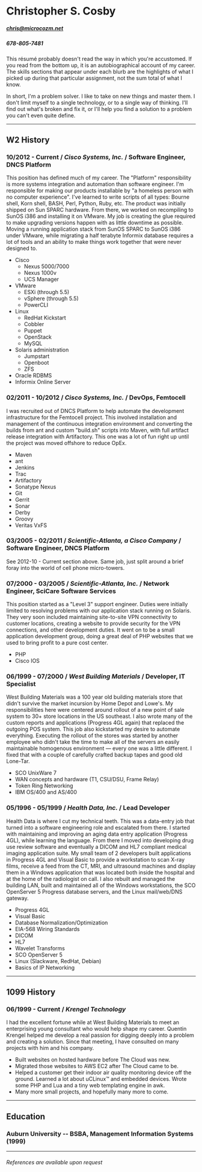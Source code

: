 # Christopher S. Cosby
##### chris@microcozm.net
##### 678-805-7481

This résumé probably doesn't read the way in which you're accustomed. If you
read from the bottom up, it is an autobiographical account of my career. The
skills sections that appear under each blurb are the highlights of what I
picked up during that particular assignment, not the sum total of what I know. 

In short, I'm a problem solver. I like to take on new things and master them.
I don't limit myself to a single technology, or to a single way of thinking.
I'll find out what's broken and fix it, or I'll help you find a solution to a
problem you can't even quite define.

<hr/>

## W2 History
### 10/2012 - Current / *Cisco Systems, Inc.* / Software Engineer, DNCS Platform

This position has defined much of my career. The "Platform" responsibility is
more systems integration and automation than software engineer. I'm
responsible for making our products installable by "a homeless person with no
computer experience". I've learned to write scripts of all types: Bourne
shell, Korn shell, BASH, Perl, Python, Ruby, etc. The product was initially
shipped on Sun SPARC hardware. From there, we worked on recompiling to SunOS
i386 and installing it on VMware. My job is creating the glue required to make
upgrading versions happen with as little downtime as possible. Moving a running
application stack from SunOS SPARC to SunOS i386 under VMware, while migrating
a half terabyte Informix database requires a lot of tools and an ability to
make things work together that were never designed to.

* Cisco
  * Nexus 5000/7000
  * Nexus 1000v
  * UCS Manager
* VMware
  * ESXi (through 5.5)
  * vSphere (through 5.5)
  * PowerCLI
* Linux
  * RedHat Kickstart
  * Cobbler
  * Puppet
  * OpenStack
  * MySQL
* Solaris administration
  * Jumpstart
  * Openboot
  * ZFS
* Oracle RDBMS
* Informix Online Server

### 02/2011 - 10/2012 / *Cisco Systems, Inc.* / DevOps, Femtocell

I was recruited out of DNCS Platform to help automate the development
infrastructure for the Femtocell project. This involved installation and
management of the continuous integration environment and converting the builds
from ant and custom "build.sh" scripts into Maven, with full artifact release
integration with Artifactory. This one was a lot of fun right up until the
project was moved offshore to reduce OpEx.

* Maven
* ant
* Jenkins
* Trac
* Artifactory
* Sonatype Nexus
* Git
* Gerrit
* Sonar
* Derby
* Groovy
* Veritas VxFS

### 03/2005 - 02/2011 / *Scientific-Atlanta, a Cisco Company* / Software Engineer, DNCS Platform

See 2012-10 - Current section above. Same job, just split around a brief foray
into the world of cell phone micro-towers.

### 07/2000 - 03/2005 / *Scientific-Atlanta, Inc.* / Network Engineer, SciCare Software Services

This position started as a "Level 3" support engineer. Duties were initially
limited to resolving problems with our application stack running on Solaris.
They very soon included maintaining site-to-site VPN connectivity to customer
locations, creating a website to provide security for the VPN connections, and
other development duties. It went on to be a small application development
group, doing a great deal of PHP websites that we used to bring profit to a
pure cost center.

* PHP
* Cisco IOS

### 06/1999 - 07/2000 / *West Building Materials* / Developer, IT Specialist

West Building Materials was a 100 year old building materials store that
didn't survive the market incursion by Home Depot and Lowe's. My
responsibilities here were centered around rollout of a new point of sale
system to 30+ store locations in the US southeast. I also wrote many of the
custom reports and applications (Progress 4GL again) that replaced the
outgoing POS system. This job also kickstarted my desire to automate
everything. Executing the rollout of the stores was started by another
employee who didn't take the time to make all of the servers an easily
maintainable homogenous environment — every one was a little different. I
fixed that with a couple of carefully crafted backup tapes and good old
Lone-Tar.

* SCO UnixWare 7
* WAN concepts and hardware (T1, CSU/DSU, Frame Relay)
* Token Ring Networking
* IBM OS/400 and AS/400

### 05/1996 - 05/1999 / *Health Data, Inc.* / Lead Developer

Health Data is where I cut my technical teeth. This was a data-entry job that
turned into a software engineering role and escalated from there. I started
with maintaining and improving an aging data entry application (Progress 4GL),
while learning the language. From there I moved into developing drug use
review software and eventually a DICOM and HL7 compliant medical imaging
application suite. My small team of 2 developers built applications in
Progress 4GL and Visual Basic to provide a workstation to scan X-ray films,
receive a feed from the CT, MRI, and ultrasound machines and display them in a
Windows application that was located both inside the hospital and at the home
of the radiologist on call. I also rebuilt and managed the building LAN, built
and maintained all of the Windows workstations, the SCO OpenServer 5 Progress
database servers, and the Linux mail/web/DNS gateway.

* Progress 4GL
* Visual Basic
* Database Normalization/Optimization
* EIA-568 Wiring Standards
* DICOM
* HL7
* Wavelet Transforms
* SCO OpenServer 5
* Linux (Slackware, RedHat, Debian)
* Basics of IP Networking

<hr/>

## 1099 History
### 06/1999 - Current / *Krengel Technology*

I had the excellent fortune while at West Building Materials to meet an
enterprising young consultant who would help shape my career. Quentin Krengel
helped me develop a real passion for digging deeply into a problem and
creating a solution. Since that meeting, I have consulted on many
projects with him and his company.

* Built websites on hosted hardware before The Cloud was new.
* Migrated those websites to AWS EC2 after The Cloud came to be.
* Helped a customer get their indoor air quality monitoring device off the
  ground. Learned a lot about uCLinux&trade; and embedded devices. Wrote some
  PHP and Lua and a tiny web templating engine in awk.
* Many more small projects, and hopefully many more to come.

<hr/>

## Education
### Auburn University -- BSBA, Management Information Systems (1999)

<hr/>

###### References are available upon request
